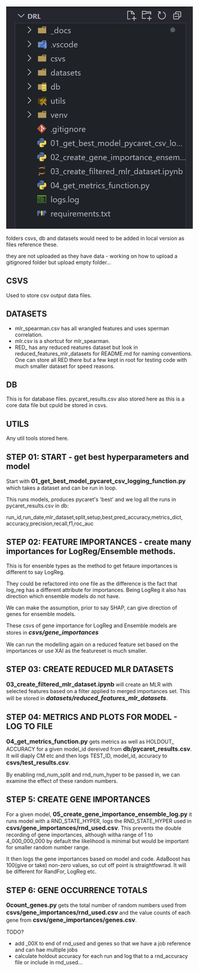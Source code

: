 ![Explorer](./_images/explorer.png)

folders csvs, db and datasets would need to be added in local version as files reference these.

they are not uploaded as they have data - working on how to upload a gitignored folder but upload empty folder...

## CSVS

Used to store csv output data files.

## DATASETS

- mlr_spearman.csv has all wrangled features and uses sperman correlation.
- mlr.csv is a shortcut for mlr_spearman.
- RED\_ has any reduced reatures dataset but look in reduced_features_mlr_datasets for README.md for naming conventions. One can store all RED there but a few kept in root for testing code with much smaller dataset for speed reasons.

## DB

This is for database files. pycaret_results.csv also stored here as this is a core data file but cpuld be stored in csvs.

## UTILS

Any util tools stored here.

## STEP 01: START - get best hyperparameters and model

Start with <font size="3">**01_get_best_model_pycaret_csv_logging_function.py**</font> which takes a dataset and can be run in loop.

This runs models, produces pycaret's 'best' and we log all the runs in pycaret_results.csv in db:

run_id,run_date,mlr_dataset,split,setup,best,pred_accuracy,metrics_dict, accuracy,precision,recall,f1,roc_auc

## STEP 02: FEATURE IMPORTANCES - create many importances for LogReg/Ensemble methods.

This is for ensenble types as the method to get fetaure importances is different to say LogReg.

They could be refactored into one file as the difference is the fact that log_reg has a different attribute for importances. Being LogReg it also has direction which ensemble models do not have.

We can make the assumption, prior to say SHAP, can give direction of genes for ensemble models.

These csvs of gene importance for LogReg and Ensemble models are stores in <font size="3">**_csvs/gene_importances_**</font>

We can run the modelling again on a reduced feature set based on the importances or use XAI as the featureset is much smaller.

## STEP 03: CREATE REDUCED MLR DATASETS

<font size="3">**03_create_filtered_mlr_dataset.ipynb**</font> will create an MLR with selected features based on a filter applied to merged importances set. This will be stored in <font size="3">**_datasets/reduced_features_mlr_datasets_**</font>.

## STEP 04: METRICS AND PLOTS FOR MODEL - LOG TO FILE

<font size="3">**04_get_metrics_function.py**</font> gets metrics as well as HOLDOUT\_ ACCURACY for a given model_id dereived from <font size="3">**db/pycaret_results.csv**</font>. It will diaply CM etc and then logs TEST_ID, model_id, accuracy to <font size="3">**csvs/test_results.csv**</font>.

By enabling rnd_num_split and rnd_num_hyper to be passed in, we can examine the effect of these random numbers.

## STEP 5: CREATE GENE IMPORTANCES

For a given model, <font size="3">**05_create_gene_importance_ensemble_log.py**</font> it runs model with a RND_STATE_HYPER, logs the RND_STATE_HYPER used in <font size="3">**csvs/gene_importances/rnd_used.csv**</font>. This prevents the double recording of gene importances, although witha range of 1 to 4_000_000_000 by default the likelihood is minimal but would be important for smaller random number range.

It then logs the gene importances based on model and code. AdaBoost has 100(give or take) non-zero values, so cut off point is straightfowrad. It will be different for RandFor, LogReg etc.

## STEP 6: GENE OCCURRENCE TOTALS

<font size="3">**0count_genes.py**</font> gets the total number of random numbers used from <font size="3">**csvs/gene_importances/rnd_used.csv**</font> and the value counts of each gene from <font size="3">**csvs/gene_importances/genes.csv**</font>.

TODO?

- add \_00X to end of rnd_used and genes so that we have a job reference and can hae multiple jobs
- calculate holdout accuracy for each run and log that to a rnd_accuracy file or include in rnd_used...
